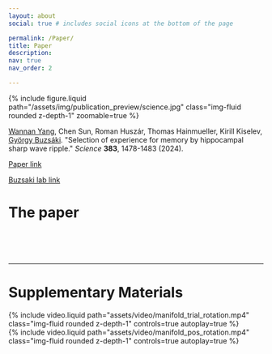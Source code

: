 ```yaml
---
layout: about
social: true # includes social icons at the bottom of the page

permalink: /Paper/
title: Paper
description: 
nav: true
nav_order: 2

---
```


<div class="row mt-3">
    <div class="col-sm mt-3 mt-md-0">
        {% include figure.liquid path="/assets/img/publication_preview/science.jpg" class="img-fluid rounded z-depth-1" zoomable=true %}
    </div>
    <div class="col-sm mt-3 mt-md-0">
    </div>
    <div class="col-sm mt-3 mt-md-0">
    </div>
</div>



[Wannan Yang](https://winnieyangwannan.github.io/), Chen Sun, Roman Huszár, Thomas Hainmueller, Kirill Kiselev, [György Buzsáki](https://buzsakilab.com/wp/buzsaki/). 
"Selection of experience for memory by hippocampal sharp wave ripple." _Science_ **383**, 1478-1483 (2024).

[Paper link](https://www.science.org/doi/10.1126/science.adk8261)

[Buzsaki lab link](https://buzsakilab.com/wp/publications/)

# The paper

<object data="../assets//main.pdf" width="1000" height="1000" type='application/pdf'></object>

<br />
<br />
<br />

---

# Supplementary Materials 
<object data="../assets//sm.pdf" width="1000" height="1000" type='application/pdf'></object>



<div class="row mt-3">
    <div class="col-sm mt-3 mt-md-0">
        {% include video.liquid path="assets/video/manifold_trial_rotation.mp4" class="img-fluid rounded z-depth-1" controls=true autoplay=true %}
    </div>
    <div class="col-sm mt-3 mt-md-0">
    </div>
</div>

<div class="row mt-3">
    <div class="col-sm mt-3 mt-md-0">
        {% include video.liquid path="assets/video/manifold_pos_rotation.mp4" class="img-fluid rounded z-depth-1" controls=true autoplay=true %}
    </div>
    <div class="col-sm mt-3 mt-md-0">
    </div>
</div>

